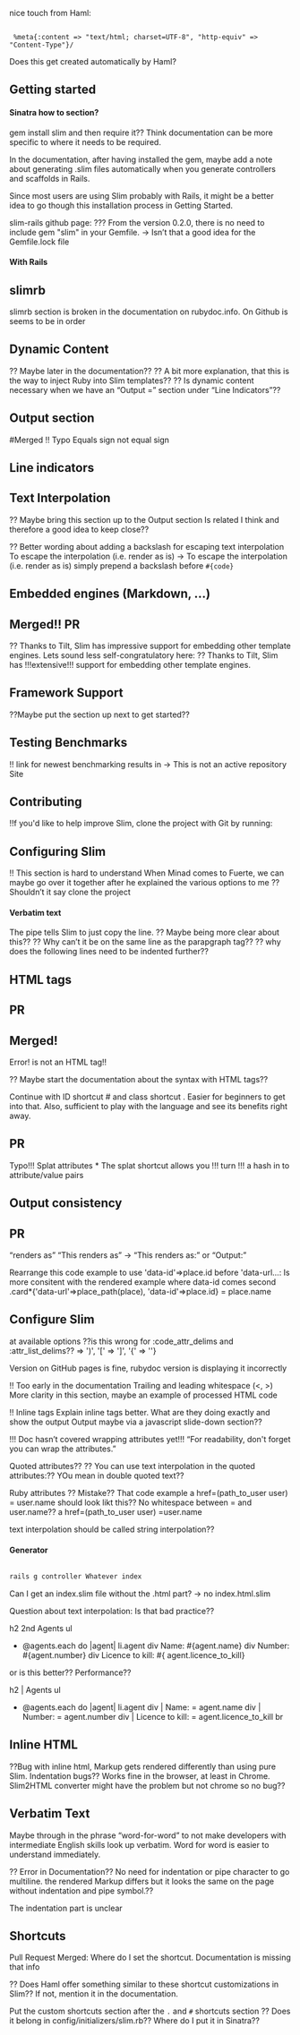 nice touch from Haml:

``` haml

 %meta{:content => "text/html; charset=UTF-8", "http-equiv" => "Content-Type"}/

```

Does this get created automatically by Haml?

## Getting started

#### Sinatra how to section?

gem install slim and then require it?? Think documentation can be more specific to where it needs to be required.

In the documentation, after having installed the gem, maybe add a note about generating .slim files automatically when you generate controllers and scaffolds in Rails.

Since most users are using Slim probably with Rails, it might be a better idea to go though this installation process in Getting Started.

slim-rails github page:
??? From the version 0.2.0, there is no need to include gem "slim" in your Gemfile.
-> Isn’t that a good idea for the Gemfile.lock file

#### With Rails


## slimrb

slimrb section is broken in the documentation on rubydoc.info. On Github is seems to be in order

## Dynamic Content

?? Maybe later in the documentation??
?? A bit more explanation, that this is the way to inject Ruby into Slim templates??
?? Is dynamic content necessary when we have an “Output =” section under “Line Indicators”??

## Output section
#Merged !! Typo
Equals sign not equal sign

## Line indicators

## Text Interpolation
?? Maybe bring this section up to the Output section
Is related I think and therefore a good idea to keep close??

?? Better wording about adding a backslash for escaping text interpolation
To escape the interpolation (i.e. render as is)
->
To escape the interpolation (i.e. render as is) simply prepend a backslash before `#{code}`

## Embedded engines (Markdown, ...)
## Merged!! PR
?? Thanks to Tilt, Slim has impressive support for embedding other template engines.
Lets sound less self-congratulatory here:
?? Thanks to Tilt, Slim has !!!extensive!!! support for embedding other template engines.

## Framework Support
??Maybe put the section up next to get started??

## Testing Benchmarks
!! link for newest benchmarking results in -> This is not an active repository Site

## Contributing
!!f you'd like to help improve Slim, clone the project with Git by running:

## Configuring Slim 
!! This section is hard to understand
When Minad comes to Fuerte, we can maybe go over it together after he explained the various options to me
?? Shouldn’t it say clone the project

#### Verbatim text
The pipe tells Slim to just copy the line. 
?? Maybe being more clear about this??
?? Why can’t it be on the same line as the parapgraph tag??
?? why does the following lines need to be indented further??

## HTML tags
## PR 
## Merged!
Error! <!DOCTYPE html> is not an HTML tag!!

?? Maybe start the documentation about the syntax with HTML tags??

Continue with ID shortcut # and class shortcut .
Easier for beginners to get into that. Also, sufficient to play with the language and see its benefits right away.

## PR
Typo!!!
Splat attributes *
The splat shortcut allows you !!! turn !!! a hash in to attribute/value pairs

## Output consistency
## PR
“renders as”
“This renders as”
-> “This renders as:” or “Output:”


Rearrange this code example to use 'data-id'=>place.id before 'data-url...:
Is more consitent with the rendered example where data-id comes second
.card*{'data-url'=>place_path(place), 'data-id'=>place.id} = place.name

## Configure Slim
at available options
??is this wrong for :code_attr_delims and :attr_list_delims??
=> ')', '[' => ']', '{' => ''}

Version on GitHub pages is fine, rubydoc version is displaying it incorrectly


!! Too early in the documentation
Trailing and leading whitespace (<, >)
More clarity in this section, maybe an example of processed HTML code

!!
Inline tags
Explain inline tags better. What are they doing exactly and show the output
Output maybe via a javascript slide-down section??

!!! Doc hasn’t covered wrapping attributes yet!!!
“For readability, don't forget you can wrap the attributes.”

Quoted attributes??
?? You can use text interpolation in the quoted attributes:??
YOu mean in double quoted text??

Ruby attributes
?? Mistake??
That code example 
a href=(path_to_user user) = user.name
should look likt this?? No whitespace between = and user.name??
 a href=(path_to_user user) =user.name

text interpolation should be called string interpolation??

#### Generator

``` bash

rails g controller Whatever index

```

Can I get an index.slim file without the .html part? -> no index.html.slim


Question about text interpolation:
Is that bad practice??

h2 2nd Agents
ul
  - @agents.each do |agent|
    li.agent
      div Name:            #{agent.name}
      div Number:          #{agent.number}
      div Licence to kill: #{ agent.licence_to_kill}

or is this better?? Performance??

h2
  | Agents
ul
  - @agents.each do |agent|
    li.agent
      div
        | Name: 
        =            agent.name
      div
        | Number: 
        =          agent.number
      div
        | Licence to kill: 
        = agent.licence_to_kill
      br


## Inline HTML
??Bug with inline html, Markup gets rendered differently than using pure Slim. Indentation bugs??
Works fine in the browser, at least in Chrome. 
Slim2HTML converter might have the problem but not chrome so no bug??

## Verbatim Text
Maybe through in the phrase “word-for-word” to not make developers with intermediate English skills look up verbatim. Word for word is easier to understand immediately.

?? Error in Documentation??
No need for indentation or pipe character to go multiline. the rendered Markup differs but it looks the same on the page without indentation and pipe symbol.??

The indentation part is unclear

## Shortcuts
Pull Request Merged: Where do I set the shortcut. Documentation is missing that info

?? Does Haml offer something similar to these shortcut customizations in Slim?? If not, mention it in the documentation. 

Put the custom shortcuts section after the ```.``` and ```#``` shortcuts section
?? Does it belong in config/initializers/slim.rb??
Where do I put it in Sinatra??
